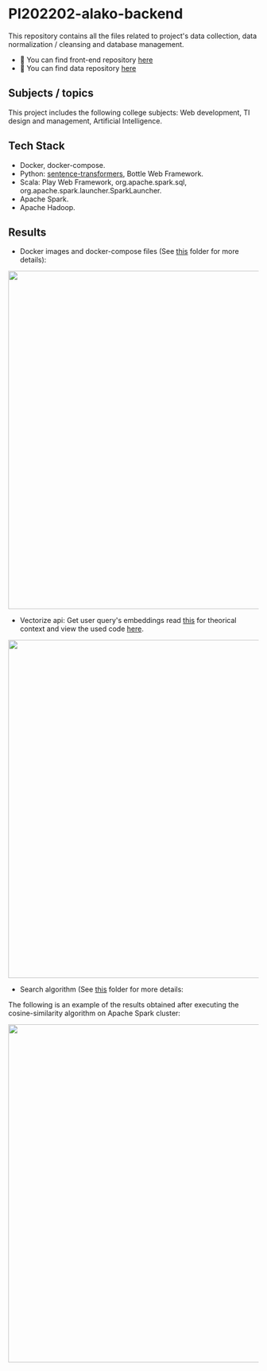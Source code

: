 # PI202202-alako-backend

This repository contains all the files related to project's data collection, data normalization / cleansing and database management. 

- 🎨 You can find front-end repository [here](https://github.com/PedroChaparro/PI202202-alako-frontend)
- 📜 You can find data repository [here](https://github.com/PedroChaparro/PI202202-alako-data)

## Subjects / topics

This project includes the following college subjects: Web development, TI design and management, Artificial Intelligence.

## Tech Stack

- Docker, docker-compose.
- Python: [sentence-transformers](https://www.sbert.net/docs/package_reference/models.html), Bottle Web Framework.
- Scala: Play Web Framework, org.apache.spark.sql, org.apache.spark.launcher.SparkLauncher. 
- Apache Spark.
- Apache Hadoop.

## Results

- Docker images and docker-compose files (See [this](https://github.com/PedroChaparro/PI202202-alako-backend/tree/development/docker) folder for more details): 

<p align="center">
  <img src="https://user-images.githubusercontent.com/62714297/198424196-7361624e-8f5b-4c1d-a26d-7c9f4417f59a.jpg" width="680px"/>
</p>

- Vectorize api: Get user query's embeddings read [this](https://arxiv.org/abs/1908.10084) for theorical context and view the used code [here](https://github.com/PedroChaparro/PI202202-alako-backend/tree/development/docker/vectorize_api).

<p align="center">
  <img src="https://user-images.githubusercontent.com/62714297/198428042-e1f5de41-217b-448f-b92d-756d610e6c55.jpg" width="680px"/>
</p>

- Search algorithm (See [this](https://github.com/PedroChaparro/PI202202-alako-backend/tree/development/docker/cosine) folder for more details:

The following is an example of the results obtained after executing the cosine-similarity algorithm on Apache Spark cluster:

<p align="center">
  <img src="https://user-images.githubusercontent.com/62714297/198425156-a3d0fab8-a92c-4fc2-b948-f49e1bbd0dc3.jpg" width="680px"/>
</p>
